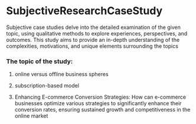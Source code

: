# SubjectiveResearchCaseStudy


Subjective case studies delve into the detailed examination of the given topic, using qualitative methods to explore experiences, perspectives, and outcomes. This study aims to provide an in-depth understanding of the complexities, motivations, and unique elements surrounding the topics

### The topic of the study:

1. online versus offline business spheres

2. subscription-based model

3. Enhancing E-commerce Conversion Strategies: How can e-commerce businesses optimize various strategies to significantly enhance their conversion rates, ensuring sustained growth and competitiveness in the online market 
